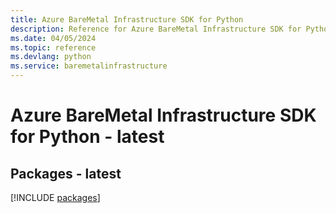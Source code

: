 ```yaml
---
title: Azure BareMetal Infrastructure SDK for Python
description: Reference for Azure BareMetal Infrastructure SDK for Python
ms.date: 04/05/2024
ms.topic: reference
ms.devlang: python
ms.service: baremetalinfrastructure
---
```

# Azure BareMetal Infrastructure SDK for Python - latest
## Packages - latest
[!INCLUDE [packages](baremetal-infrastructure-index.md)]